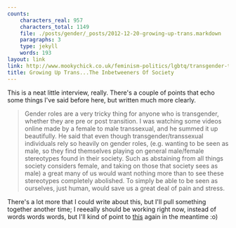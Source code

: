 ```yaml
---
counts:
    characters_real: 957
    characters_total: 1149
    file: ./posts/gender/_posts/2012-12-20-growing-up-trans.markdown
    paragraphs: 3
    type: jekyll
    words: 193
layout: link
link: http://www.mookychick.co.uk/feminism-politics/lgbtq/transgender-transition.php
title: Growing Up Trans...The Inbetweeners Of Society
---
```


This is a neat little interview, really.  There's a couple of points that echo some things I've said before here, but written much more clearly.

> Gender roles are a very tricky thing for anyone who is transgender, whether they are pre or post transition. I was watching some videos online made by a female to male transsexual, and he summed it up beautifully. He said that even though transgender/transsexual individuals rely so heavily on gender roles, (e.g. wanting to be seen as male, so they find themselves playing on general male/female stereotypes found in their society. Such as abstaining from all things society considers female, and taking on those that society sees as male) a great many of us would want nothing more than to see these stereotypes completely abolished. To simply be able to be seen as ourselves, just human, would save us a great deal of pain and stress.

There's a lot more that I could write about this, but I'll pull something together another time; I reeeally should be working right now, instead of words words words, but I'll kind of point to [this](http://androgynousfox.tumblr.com/post/36668146841/grayjing-yes-ethiopienne-perolyke-this) again in the meantime :o)

